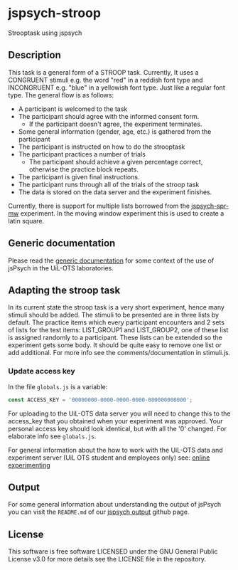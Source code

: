 # jspsych-stroop
Strooptask using jspsych

## Description
This task is a general form of a STROOP task. Currently, It uses a CONGRUENT 
stimuli e.g. the word "red" in a reddish font type and INCONGRUENT e.g.
"blue" in a yellowish font type. Just like a regular font type. The general
flow is as follows:
- A participant is welcomed to the task
- The participant should agree with the informed consent form.
  - If the participant doesn't agree, the experiment terminates.
- Some general information (gender, age, etc.) is gathered from the participant
- The participant is instructed on how to do the strooptask
- The participant practices a number of trials
  - The participant should achieve a given percentage correct, otherwise
    the practice block repeats.
- The participant is given final instructions.
- The participant runs through all of the trials of the stroop task
- The data is stored on the data server and the experiment finishes.

Currently, there is support for multiple lists borrowed from the
[jspsych-spr-mw](https://github.com/UiL-OTS-labs/jspsych-spr-mw) experiment.
In the moving window experiment this is used to create a latin square.

## Generic documentation
Please read the [generic documentation](https://github.com/UiL-OTS-labs/jspsych-uil-template-docs)
for some context of the use of jsPsych in the UiL-OTS laboratories.

## Adapting the stroop task
In its current state the stroop task is a very short experiment, hence many stimuli
should be added. The stimuli to be presented are in three lists by default.
The practice items which every participant encounters and 2 sets of lists for
the test items: LIST_GROUP1 and LIST_GROUP2, one of these list is assigned
randomly to a participant. These lists can be extended so the experiment
gets some body. It should be quite easy to remove one list or add 
additional. For more info see the comments/documentation in stimuli.js.

### Update access key
In the file `globals.js` is a variable:
```javascript
const ACCESS_KEY = '00000000-0000-0000-0000-000000000000';
```
For uploading to the UiL-OTS data server you will need to change
this to the access_key that you obtained when your experiment
was approved. Your personal access key should look identical, but
with all the '0' changed. For elaborate info see `globals.js`.

For general information about the how to work with the UiL-OTS 
data and experiment server (UiL OTS student and employees only)
see: [online experimenting][3]

## Output
For some general information about understanding the output of jsPsych you
can visit the `README.md` of our [jspsych output][1] github page.

## License
This software is free software LICENSED under the GNU General Public License v3.0
for more details see the LICENSE file in the repository.

[1]:<https://github.com/UiL-OTS-labs/jspsych-output>
[2]:<https://www.jspsych.org/plugins/overview/#list-of-available-plugins>
[3]:<https://uilots-labs.wp.hum.uu.nl/how-to/online-experimenting/>
